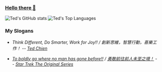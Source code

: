 ### [Hello there 👋](https://star-wars-memes.fandom.com/wiki/Hello_there!)

![Ted's GitHub stats](https://github-readme-stats.vercel.app/api/?username=htchien&count_private=true&show_icons=true&theme=tokyonight)
![Ted's Top Languages](https://github-readme-stats.vercel.app/api/top-langs/?username=htchien&count_private=true&show_icons=true&theme=tokyonight&layout=compact)

### My Slogans
* *Think Different, Do Smarter, Work for Joy!! / 創新思維，智慧行動，喜樂工作！ -- [Ted Chien](https://about.me/htchien)*

* *[To boldly go where no man has gone before!!](https://en.wikipedia.org/wiki/Where_no_man_has_gone_before) / [勇敢前往前人未至之境！](https://zh.wikipedia.org/wiki/%E5%89%8D%E4%BA%BA%E6%9C%AA%E8%87%B3%E4%B9%8B%E5%A2%83) -- [Star Trek The Original Series](https://en.wikipedia.org/wiki/Star_Trek)*
<!--
**htchien/htchien** is a ✨ _special_ ✨ repository because its `README.md` (this file) appears on your GitHub profile.

Here are some ideas to get you started:

- 🔭 I’m currently working on ...
- 🌱 I’m currently learning ...
- 👯 I’m looking to collaborate on ...
- 🤔 I’m looking for help with ...
- 💬 Ask me about ...
- 📫 How to reach me: ...
- 😄 Pronouns: ...
- ⚡ Fun fact: ...
-->

